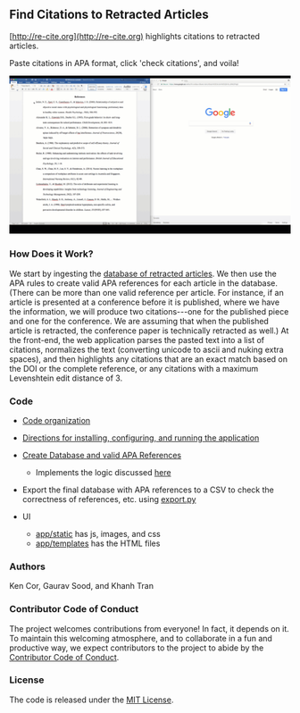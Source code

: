 ## Find Citations to Retracted Articles

[http://re-cite.org](http://re-cite.org) highlights citations to retracted articles. 

Paste citations in APA format, click 'check citations', and voila!

![Illustration](https://github.com/recite/re-cite.org/blob/master/re-cite.gif)

### How Does it Work?

We start by ingesting the [database of retracted articles](https://github.com/recite/retracted_article_database). We then use the APA rules to create valid APA references for each article in the database. (There can be more than one valid reference per article. For instance, if an article is presented at a conference before it is published, where we have the information, we will produce two citations---one for the published piece and one for the conference. We are assuming that when the published article is retracted, the conference paper is technically retracted as well.) At the front-end, the web application parses the pasted text into a list of citations, normalizes the text (converting unicode to ascii and nuking extra spaces), and then highlights any citations that are an exact match based on the DOI or the complete reference, or any citations with a maximum Levenshtein edit distance of 3.  

### Code

* [Code organization](docs/code_structure.md)

* [Directions for installing, configuring, and running the application](docs/install_run_configure.md)

* [Create Database and valid APA References](freshdb.py)
    - Implements the logic discussed [here](docs/create_apa_cites.md)

* Export the final database with APA references to a CSV to check the correctness of references, etc. using [export.py](export.py)

* UI
    - [app/static](app/static) has js, images, and css
    - [app/templates](app/templates) has the HTML files

### Authors

Ken Cor, Gaurav Sood, and Khanh Tran

### Contributor Code of Conduct

The project welcomes contributions from everyone! In fact, it depends on it. To maintain this welcoming atmosphere, and to collaborate in a fun and productive way, we expect contributors to the project to abide by the [Contributor Code of Conduct](https://www.contributor-covenant.org/version/1/4/code-of-conduct).

### License

The code is released under the [MIT License](https://opensource.org/licenses/MIT).
